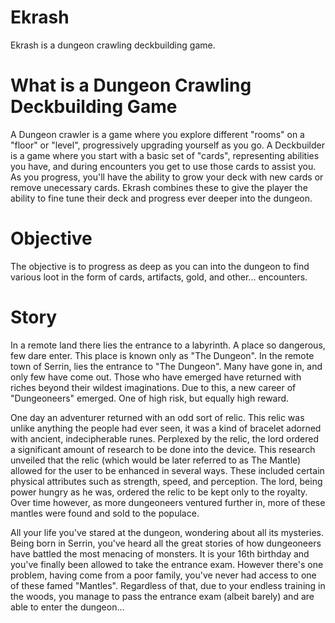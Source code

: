 # Ekrash
Ekrash is a dungeon crawling deckbuilding game.

# What is a Dungeon Crawling Deckbuilding Game
A Dungeon crawler is a game where you explore different "rooms" on a "floor" or "level", progressively upgrading yourself as you go. A Deckbuilder is a game where you start with a basic set of "cards", representing abilities you have, and during encounters you get to use those cards to assist you. As you progress, you'll have the ability to grow your deck with new cards or remove unecessary cards.
Ekrash combines these to give the player the ability to fine tune their deck and progress ever deeper into the dungeon.

# Objective
The objective is to progress as deep as you can into the dungeon to find various loot in the form of cards, artifacts, gold, and other... encounters.

# Story
In a remote land there lies the entrance to a labyrinth. A place so dangerous, few dare enter. This place is known only as "The Dungeon". In the remote town of Serrin, lies the entrance to "The Dungeon". Many have gone in, and only few have come out. Those who have emerged have returned with riches beyond their wildest imaginations. Due to this, a new career of "Dungeoneers" emerged. One of high risk, but equally high reward.

One day an adventurer returned with an odd sort of relic. This relic was unlike anything the people had ever seen, it was a kind of bracelet adorned with ancient, indecipherable runes. Perplexed by the relic, the lord ordered a significant amount of research to be done into the device. This research unveiled that the relic (which would be later referred to as The Mantle) allowed for the user to be enhanced in several ways. These included certain physical attributes such as strength, speed, and perception. The lord, being power hungry as he was, ordered the relic to be kept only to the royalty. Over time however, as more dungeoneers ventured further in, more of these mantles were found and sold to the populace.

All your life you've stared at the dungeon, wondering about all its mysteries. Being born in Serrin, you've heard all the great stories of how dungeoneers have battled the most menacing of monsters. It is your 16th birthday and you've finally been allowed to take the entrance exam. However there's one problem, having come from a poor family, you've never had access to one of these famed "Mantles". Regardless of that, due to your endless training in the woods, you manage to pass the entrance exam (albeit barely) and are able to enter the dungeon...
